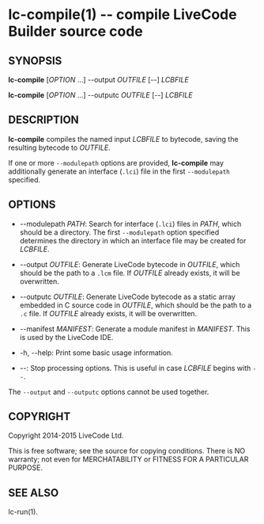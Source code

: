 lc-compile(1) -- compile LiveCode Builder source code
=====================================================

## SYNOPSIS

**lc-compile** [_OPTION_ ...] --output _OUTFILE_ [--] _LCBFILE_

**lc-compile** [_OPTION_ ...] --outputc _OUTFILE_ [--] _LCBFILE_

## DESCRIPTION

**lc-compile** compiles the named input _LCBFILE_ to bytecode, saving the
resulting bytecode to _OUTFILE_.

If one or more `--modulepath` options are provided, **lc-compile** may
additionally generate an interface (`.lci`) file in the first `--modulepath`
specified.

## OPTIONS

* --modulepath _PATH_:
  Search for interface (`.lci`) files in _PATH_, which should be a directory.
  The first `--modulepath` option specified determines the directory in which
  an interface file may be created for _LCBFILE_.

* --output _OUTFILE_:
  Generate LiveCode bytecode in _OUTFILE_, which should be the path to a `.lcm`
  file.  If _OUTFILE_ already exists, it will be overwritten.

* --outputc _OUTFILE_:
  Generate LiveCode bytecode as a static array embedded in C source code in
  _OUTFILE_, which should be the path to a `.c` file.  If _OUTFILE_ already
  exists, it will be overwritten.

* --manifest _MANIFEST_:
  Generate a module manifest in _MANIFEST_.  This is used by the LiveCode IDE.

* -h, --help:
  Print some basic usage information.

* --:
  Stop processing options.  This is useful in case _LCBFILE_ begins with `--`.

The `--output` and `--outputc` options cannot be used together.

## COPYRIGHT

Copyright 2014-2015 LiveCode Ltd.

This is free software; see the source for copying conditions.  There is NO
warranty; not even for MERCHATABILITY or FITNESS FOR A PARTICULAR PURPOSE.

## SEE ALSO

lc-run(1).
